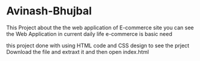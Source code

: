 # Avinash-Bhujbal
This Project about the the web application of E-commerce site
 you can see  the Web Application
 in current daily life e-commerce is basic need

 this project done with using 
 HTML code and CSS design 
 to see the prject Download the file and extraxt it
 and then open index.html

